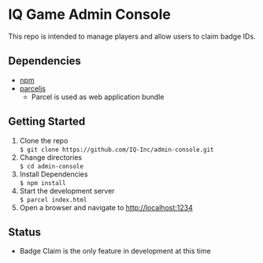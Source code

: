 # IQ Game Admin Console

This repo is intended to manage players and allow users to claim badge IDs.

## Dependencies
- [npm](https://www.npmjs.com/)
- [parceljs](https://parceljs.org/)
    - Parcel is used as web application bundle

## Getting Started

1. Clone the repo  
    `$ git clone https://github.com/IQ-Inc/admin-console.git`
1. Change directories  
    `$ cd admin-console`
1. Install Dependencies  
    `$ npm install`
1. Start the development server  
    `$ parcel index.html`
1. Open a browser and navigate to [http://localhost:1234](http://localhost:1234)

## Status
- Badge Claim is the only feature in development at this time